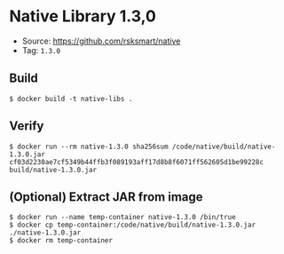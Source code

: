 # Native Library 1.3,0

* Source: https://github.com/rsksmart/native
* Tag: `1.3.0`

## Build

```
$ docker build -t native-libs .
```

## Verify

```
$ docker run --rm native-1.3.0 sha256sum /code/native/build/native-1.3.0.jar
cf03d2230ae7cf5349b44ffb3f089193aff17d8b8f6071ff562605d1be99228c  build/native-1.3.0.jar
```

## (Optional) Extract JAR from image

```
$ docker run --name temp-container native-1.3.0 /bin/true
$ docker cp temp-container:/code/native/build/native-1.3.0.jar ./native-1.3.0.jar
$ docker rm temp-container
```
